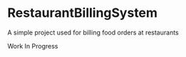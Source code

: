 # RestaurantBillingSystem    

A simple project used for billing food orders at restaurants

Work In Progress
